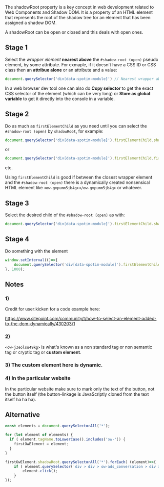 The shadowRoot property is a key concept in web development related to Web Components and Shadow DOM. It is a property of an HTML element that represents the root of the shadow tree for an element that has been assigned a shadow DOM.

A shadowRoot can be open or closed and this deals with open ones.

## Stage 1

Select the *wrapper element* **nearest above** the `#shadow-root (open)` pseudo element, by some attribute. For exmaple, if it doesn't have a CSS ID or CSS class then an **attribue alone** or an attribute and a value:

```js
document.querySelector('div[data-spotim-module]') // Nearest wrapper above an open shadow root pseudo element;
```

In a web browser dev tool one can also do **Copy selector** to get the exact CSS selector of the element (which can be very long) or **Store as global variable** to get it directly into the console in a variable.

## Stage 2

Do as much as `firstElementChild` as you need until you can select the `#shadow-root (open)` by `shadowRoot`, for example:

```js
document.querySelector('div[data-spotim-module]').firstElementChild.shadowRoot 
```

or

```js
document.querySelector('div[data-spotim-module]').firstElementChild.firstElementChild.shadowRoot
```

etc.

Using `firstElementChild` is good if between the closest wrapper element and the `#shadow-root (open)` there is a dynamically created nonsensical HTML element like `<ow-gvpumm5jb4g></ow-gvpumm5jb4g>` or whatever.

## Stage 3

Select the desired child of the `#shadow-root (open)` as with:

```js
document.querySelector('div[data-spotim-module]').firstElementChild.shadowRoot.querySelector('.Button__primary--11-4-12');
```

## Stage 4

Do something with the element

```js
window.setInterval(()=>{
    document.querySelector('div[data-spotim-module]').firstElementChild.shadowRoot.querySelector('.Button__primary--11-4-12').click();
}, 1000);
```

## Notes

### 1)

Credit for user:kicken for a code example here:

https://www.sitepoint.com/community/t/how-to-select-an-element-added-to-the-dom-dynamically/430203/1

### 2)

`<ow-j3eolsu49kg>` is what's known as a non standard tag or non semantic tag or cryptic tag or **custom element**.

### 3) The custom element here is dynamic.

### 4) In the particular website

In the particular website make sure to mark only the text of the button, not the button itself (the button-linkage is JavaScriptly cloned from the text itself ha ha ha).

## Alternative

```js
const elements = document.querySelectorAll('*');

for (let element of elements) {
  if ( element.tagName.toLowerCase().includes('ow-')) {
    firstOwElement = element;
  }
}

firstOwElement.shadowRoot.querySelectorAll('*').forEach( (element)=>{
    if ( element.querySelector('div > div > ow-ads_conversation > div > div > div > div > div > div > div.ToastWrapper__providerContainer--11-5-7 > div.spcv_conversation > div:nth-child(7) > div > button > span > span > span') ) {
        element.click();
    }
});
```
